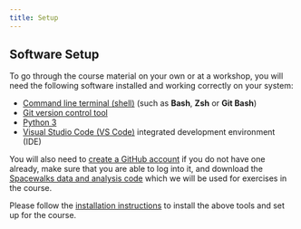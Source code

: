 ```yaml
---
title: Setup
---
```


## Software Setup

To go through the course material on your own or at a workshop, you will need the following software installed and working correctly on your system:

- [Command line terminal (shell)](installation-instructions.html#command-line-tool) (such as **Bash**, **Zsh** or **Git Bash**)  
- [Git version control tool](installation-instructions.html#git-version-control-tool)
- [Python 3](installation-instructions.html#python-3-distribution)
- [Visual Studio Code (VS Code)](installation-instructions.html#visual-studio-code) integrated development environment (IDE)

You will also need to [create a GitHub account](installation-instructions.html#github-account) if you do not have one already, make sure that you are able to log into it, and download the [Spacewalks data and analysis code](installation-instructions.html#spacewalks) which we will be used for exercises in the course.

Please follow the [installation instructions](installation-instructions.md) to install the above tools and set up for the course.
